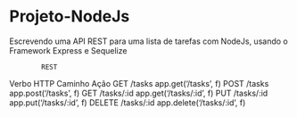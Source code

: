 # Projeto-NodeJs

Escrevendo uma API REST para uma lista de tarefas com NodeJs, usando o Framework Express e Sequelize


            REST
Verbo     HTTP        Caminho Ação
GET     /tasks        app.get(‘/tasks’, f)
POST    /tasks        app.post(‘/tasks’, f)
GET     /tasks/:id    app.get(‘/tasks/:id’, f)
PUT     /tasks/:id    app.put(‘/tasks/:id’, f)
DELETE  /tasks/:id    app.delete(‘/tasks/:id’, f)

